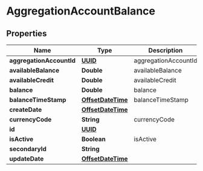 
# AggregationAccountBalance

## Properties
Name | Type | Description | Notes
------------ | ------------- | ------------- | -------------
**aggregationAccountId** | [**UUID**](UUID.md) | aggregationAccountId |  [optional]
**availableBalance** | **Double** | availableBalance |  [optional]
**availableCredit** | **Double** | availableCredit |  [optional]
**balance** | **Double** | balance |  [optional]
**balanceTimeStamp** | [**OffsetDateTime**](OffsetDateTime.md) | balanceTimeStamp |  [optional]
**createDate** | [**OffsetDateTime**](OffsetDateTime.md) |  |  [optional]
**currencyCode** | **String** | currencyCode | 
**id** | [**UUID**](UUID.md) |  |  [optional]
**isActive** | **Boolean** | isActive |  [optional]
**secondaryId** | **String** |  |  [optional]
**updateDate** | [**OffsetDateTime**](OffsetDateTime.md) |  |  [optional]



